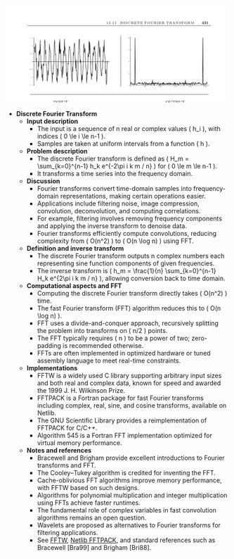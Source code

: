 ![ADM-ch13-discrete-fourier-xform](ADM-ch13-discrete-fourier-xform.best.png)

- **Discrete Fourier Transform**
  - **Input description**
    - The input is a sequence of n real or complex values \( h_i \), with indices \( 0 \le i \le n-1 \).
    - Samples are taken at uniform intervals from a function \( h \).
  - **Problem description**
    - The discrete Fourier transform is defined as \( H_m = \sum_{k=0}^{n-1} h_k e^{-2\pi i k m / n} \) for \( 0 \le m \le n-1 \).
    - It transforms a time series into the frequency domain.
  - **Discussion**
    - Fourier transforms convert time-domain samples into frequency-domain representations, making certain operations easier.
    - Applications include filtering noise, image compression, convolution, deconvolution, and computing correlations.
    - For example, filtering involves removing frequency components and applying the inverse transform to denoise data.
    - Fourier transforms efficiently compute convolutions, reducing complexity from \( O(n^2) \) to \( O(n \log n) \) using FFT.
  - **Definition and inverse transform**
    - The discrete Fourier transform outputs n complex numbers each representing sine function components of given frequencies.
    - The inverse transform is \( h_m = \frac{1}{n} \sum_{k=0}^{n-1} H_k e^{2\pi i k m / n} \), allowing conversion back to time domain.
  - **Computational aspects and FFT**
    - Computing the discrete Fourier transform directly takes \( O(n^2) \) time.
    - The fast Fourier transform (FFT) algorithm reduces this to \( O(n \log n) \).
    - FFT uses a divide-and-conquer approach, recursively splitting the problem into transforms on \( n/2 \) points.
    - The FFT typically requires \( n \) to be a power of two; zero-padding is recommended otherwise.
    - FFTs are often implemented in optimized hardware or tuned assembly language to meet real-time constraints.
  - **Implementations**
    - FFTW is a widely used C library supporting arbitrary input sizes and both real and complex data, known for speed and awarded the 1999 J. H. Wilkinson Prize.
    - FFTPACK is a Fortran package for fast Fourier transforms including complex, real, sine, and cosine transforms, available on Netlib.
    - The GNU Scientific Library provides a reimplementation of FFTPACK for C/C++.
    - Algorithm 545 is a Fortran FFT implementation optimized for virtual memory performance.
  - **Notes and references**
    - Bracewell and Brigham provide excellent introductions to Fourier transforms and FFT.
    - The Cooley–Tukey algorithm is credited for inventing the FFT.
    - Cache-oblivious FFT algorithms improve memory performance, with FFTW based on such designs.
    - Algorithms for polynomial multiplication and integer multiplication using FFTs achieve faster runtimes.
    - The fundamental role of complex variables in fast convolution algorithms remains an open question.
    - Wavelets are proposed as alternatives to Fourier transforms for filtering applications.
    - See [FFTW](http://www.fftw.org/), [Netlib FFTPACK](http://www.netlib.org/fftpack), and standard references such as Bracewell [Bra99] and Brigham [Bri88].
